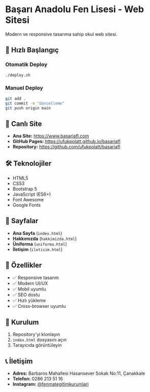 # Başarı Anadolu Fen Lisesi - Web Sitesi

Modern ve responsive tasarıma sahip okul web sitesi.

## 🚀 Hızlı Başlangıç

### Otomatik Deploy
```bash
./deploy.sh
```

### Manuel Deploy
```bash
git add .
git commit -m "Güncelleme"
git push origin main
```

## 📱 Canlı Site
- **Ana Site:** https://www.basariafl.com
- **GitHub Pages:** https://ufukpolatt.github.io/basariafl
- **Repository:** https://github.com/ufukpolatt/basariafl

## 🛠️ Teknolojiler
- HTML5
- CSS3
- Bootstrap 5
- JavaScript (ES6+)
- Font Awesome
- Google Fonts

## 📁 Sayfalar
- **Ana Sayfa** (`index.html`)
- **Hakkımızda** (`hakkimizda.html`)
- **Üniforma** (`uniforma.html`)
- **İletişim** (`iletisim.html`)

## 🎨 Özellikler
- ✅ Responsive tasarım
- ✅ Modern UI/UX
- ✅ Mobil uyumlu
- ✅ SEO dostu
- ✅ Hızlı yükleme
- ✅ Cross-browser uyumlu

## 🔧 Kurulum
1. Repository'yi klonlayın
2. `index.html` dosyasını açın
3. Tarayıcıda görüntüleyin

## 📞 İletişim
- **Adres:** Barbaros Mahallesi Hasansever Sokak No:11, Çanakkale
- **Telefon:** 0286 213 51 16
- **Instagram:** [@fenmategitimkurumlari](https://www.instagram.com/fenmategitimkurumlari/) 